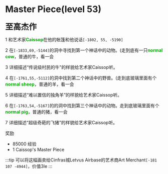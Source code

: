 # Master Piece(level 53)
<span style="font-size: 25px;">**至高杰作**</span>

1 和艺术家<font color=00AA00>**Caissop**</font>在他的帐篷和他说话`[-1802, 55, -5190]`

2 在`[-1833,69,-5144]`的洞中寻找到第一个神话中的动物。(走到底有一只<font color=00AA00>**normal cow**</font>，普通的牛，看一会

3 详细描述“传说级村民的牛”的样貌给艺术家Caissop听。

4 在`[-1761,55,-5112]`的洞中找到第二个神话中的野兽。(走到底玻璃里面有个<font color=00AA00>**normal sheep**</font>，普通的羊，看一会

5 详细描述“难以置信的独角羊”的样貌给艺术家Caissop听。

6 在`[-1763,54,-5167]`的的洞中找到第三个神话中的动物。走到底玻璃里面有个<font color=00AA00>**normal pig**</font>，普通的猪，看一会

7 详细描述“超级奇葩的飞猪”的样貌给艺术家Caissop听。

奖励
+ 85000 经验
+ 1 Caissop's Master Piece
  
:::tip
可以将这幅画卖给Cinfras城Letvus Airbase的艺术商Art Merchant`[-181 107 -4944]`，价值3le
:::
